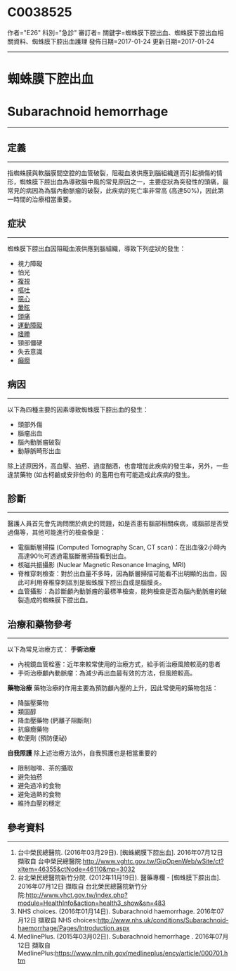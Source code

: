 # C0038525
作者="E26"
科別="急診"
審訂者=
關鍵字=蜘蛛膜下腔出血、蜘蛛膜下腔出血相關資料、蜘蛛膜下腔出血護理
發佈日期=2017-01-24
更新日期=2017-01-24

----------
# 蜘蛛膜下腔出血
# Subarachnoid hemorrhage
----------
## 定義
----------

指蜘蛛膜與軟腦膜間空腔的血管破裂，阻礙血液供應到腦組織進而引起損傷的情形，蜘蛛膜下腔出血為導致腦中風的常見原因之一，主要症狀為突發性的頭痛，最常見的病因為為腦內動脈瘤的破裂，此疾病的死亡率非常高 (高達50%)，因此第一時間的治療相當重要。

## 症狀
----------

蜘蛛膜下腔出血因阻礙血液供應到腦組織，導致下列症狀的發生：

- 視力障礙
- 怕光
- [複視](C0012569)
- [嘔吐](C0042963)
- [噁心](C0027497)
- [暈眩](C0012833-01)
- [頭痛](C0018681)
- [運動障礙](C0026650)
- [嗜睡](C0013144)
- 頸部僵硬
- 失去意識
- [癲癇](C0014544)
## 病因
----------

以下為四種主要的因素導致蜘蛛膜下腔出血的發生：

- 頭部外傷
- 腦瘤出血
- 腦內動脈瘤破裂
- 動靜脈畸形出血

除上述原因外，高血壓、抽菸、過度酗酒，也會增加此疾病的發生率，另外，一些違禁藥物 (如古柯鹼或安非他命) 的濫用也有可能造成此疾病的發生。

## 診斷
----------

醫護人員首先會先詢問關於病史的問題，如是否患有腦部相關疾病，或腦部是否受過傷等，其他可能進行的檢查像是：

- 電腦斷層掃描 (Computed Tomography Scan, CT scan)：在出血後2小時內高達90％可透過電腦斷層掃描看到出血。
- 核磁共振攝影 (Nuclear Magnetic Resonance Imaging, MRI) 
- 脊椎穿刺檢查：對於出血量不多時，因為斷層掃描可能看不出明顯的出血，因此可利用脊椎穿刺區別是蜘蛛膜下腔出血或是腦膜炎。
- 血管攝影：為診斷顱內動脈瘤的最標準檢查，能夠檢查是否為腦內動脈瘤的破裂造成的蜘蛛膜下腔出血。
## 治療和藥物參考
----------

以下為常見治療方式：
**手術治療**

- 內視鏡血管栓塞：近年來較常使用的治療方式，給手術治療風險較高的患者
- 手術治療顱內動脈瘤：為減少再出血最有效的方法，但風險較高。

**藥物治療**
藥物治療的作用主要為預防顱內壓的上升，因此常使用的藥物包括：

- 降腦壓藥物
- 類固醇
- 降血壓藥物 (鈣離子阻斷劑)
- 抗癲癇藥物
- 軟便劑 (預防便祕)

**自我照護**
除上述治療方法外，自我照護也是相當重要的

- 限制咖啡、茶的攝取
- 避免抽菸
- 避免過冷的食物
- 避免過熱的食物
- 維持血壓的穩定
## 參考資料
----------
1. 台中榮民總醫院. (2016年03月29日). [蜘蛛網膜下腔出血]. 2016年07月12日 擷取自 台中榮民總醫院:http://www.vghtc.gov.tw/GipOpenWeb/wSite/ct?xItem=46355&ctNode=46110&mp=3032
2. 台北榮民總醫院新竹分院. (2012年11月19日). 醫藥專欄 - [蜘蛛膜下腔出血]. 2016年07月12日 擷取自 台北榮民總醫院新竹分院:http://www.vhct.gov.tw/index.php?module=HealthInfo&action=health3_show&sn=483
3. NHS choices. (2016年01月14日). Subarachnoid haemorrhage. 2016年07月12日 擷取自 NHS choices:http://www.nhs.uk/conditions/Subarachnoid-haemorrhage/Pages/Introduction.aspx
4. MedlinePlus. (2015年03月02日). Subarachnoid hemorrhage . 2016年07月12日 擷取自 MedlinePlus:https://www.nlm.nih.gov/medlineplus/ency/article/000701.htm








